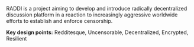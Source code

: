RADDI is a project aiming to develop and introduce radically decentralized discussion platform
in a reaction to increasingly aggressive worldwide efforts to establish and enforce censorship.

**Key design points:** Redditesque, Uncensorable, Decentralized, Encrypted, Resilient
